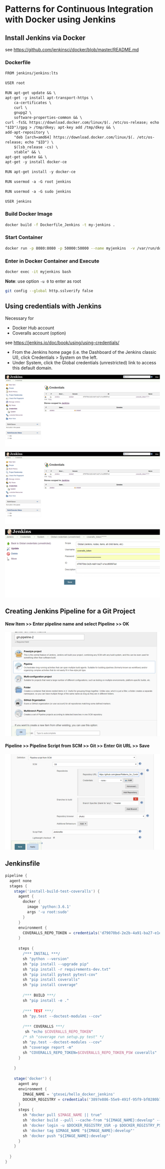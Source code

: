 # Patterns for Continuous Integration with Docker using Jenkins 

## Install Jenkins via Docker 

see https://github.com/jenkinsci/docker/blob/master/README.md

### Dockerfile 
 
```docker
FROM jenkins/jenkins:lts

USER root

RUN apt-get update && \
apt-get -y install apt-transport-https \
    ca-certificates \
    curl \
    gnupg2 \
    software-properties-common && \
curl -fsSL https://download.docker.com/linux/$(. /etc/os-release; echo "$ID")/gpg > /tmp/dkey; apt-key add /tmp/dkey && \
add-apt-repository \
    "deb [arch=amd64] https://download.docker.com/linux/$(. /etc/os-release; echo "$ID") \
    $(lsb_release -cs) \
    stable" && \
apt-get update && \
apt-get -y install docker-ce

RUN apt-get install -y docker-ce

RUN usermod -a -G root jenkins

RUN usermod -a -G sudo jenkins

USER jenkins

```

### Build Docker Image 

```sh
docker build -f Dockerfile_Jenkins -t my-jenkins . 
```

### Start Container 

```sh
docker run -p 8080:8080 -p 50000:50000 --name myjenkins  -v /var/run/docker.sock:/var/run/docker.sock my-jenkins  
```
  
### Enter in Docker Container and Execute

```sh
docker exec -it myjenkins bash
```

__Note__: use option ```-u 0``` to enter as root 

```sh
git config --global http.sslverify false
```

## Using credentials with Jenkins 

Necessary for 

* Docker Hub account 
* Coveralls account (option)

see https://jenkins.io/doc/book/using/using-credentials/ 

* From the Jenkins home page (i.e. the Dashboard of the Jenkins classic UI), click Credentials > System on the left.
* Under System, click the Global credentials (unrestricted) link to access this default domain.

![Using credentials with Jenkins](https://raw.githubusercontent.com/gtesei/Patterns_for_Continuous_Integration_Docker_Jenkins/master/img/jen_cred.PNG)


![Using credentials with Jenkins](https://raw.githubusercontent.com/gtesei/Patterns_for_Continuous_Integration_Docker_Jenkins/master/img/jen_cred.PNG)

![Using credentials with Jenkins](https://raw.githubusercontent.com/gtesei/Patterns_for_Continuous_Integration_Docker_Jenkins/master/img/jen_cred2.PNG)

## Creating Jenkins Pipeline for a Git Project 

#### New Item >> Enter pipeline name and select Pipeline >> OK 

![New Item >> Enter pipeline name and select Pipeline >> OK](https://raw.githubusercontent.com/gtesei/Patterns_for_Continuous_Integration_Docker_Jenkins/master/img/jen_pip.PNG)

#### Pipeline >> Pipeline Script from SCM >> Git >> Enter Git URL >> Save 

![Pipeline >> Pipeline Script from SCM >> Git](https://raw.githubusercontent.com/gtesei/Patterns_for_Continuous_Integration_Docker_Jenkins/master/img/jen_pip2.PNG)

## Jenkinsfile

```groovy
pipeline {
  agent none
  stages {
    stage('install-build-test-coveralls') {
      agent {
        docker {
          image 'python:3.6.1'
          args '-u root:sudo'
        }
      }
      environment {
        COVERALLS_REPO_TOKEN = credentials('d79070bd-2e2b-4a91-ba27-e1ecd68897ad')
      }

      steps {
        /*** INSTALL ***/
        sh "python --version"
        sh "pip install --upgrade pip"
        sh "pip install -r requirements-dev.txt"
        sh "pip install pytest pytest-cov"
        sh "pip install coveralls"
        sh "pip install coverage"

        /*** BUILD ***/
        sh "pip install -e ."

        /*** TEST ***/
        sh "py.test --doctest-modules --cov"

        /*** COVERALLS ***/
         sh "echo $COVERALLS_REPO_TOKEN"
        /* sh "coverage run setup.py test" */
        sh "py.test --doctest-modules --cov"
        sh "coverage report -m"
        sh "COVERALLS_REPO_TOKEN=$COVERALLS_REPO_TOKEN_PSW coveralls"
      }

    }

    stage('docker') {
      agent any
      environment {
        IMAGE_NAME = 'gtesei/hello_docker_jenkins'
        DOCKER_REGISTRY = credentials('3897e886-55e9-491f-95f9-bf0280b72966')
      }
      steps {
        sh "docker pull $IMAGE_NAME || true"
        sh 'docker build --pull --cache-from "${IMAGE_NAME}:develop" --tag "$IMAGE_NAME" . || true'
        sh 'docker login -u $DOCKER_REGISTRY_USR -p $DOCKER_REGISTRY_PSW'
        sh 'docker tag $IMAGE_NAME "${IMAGE_NAME}:develop"'
        sh 'docker push "${IMAGE_NAME}:develop"'
      }
    }

  }
}

```

